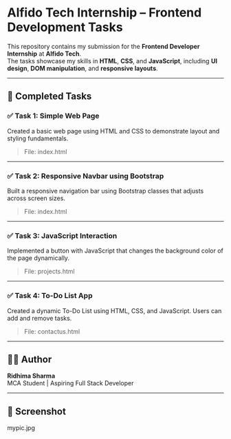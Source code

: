 # Alfido Tech Internship – Frontend Development Tasks

This repository contains my submission for the **Frontend Developer Internship** at **Alfido Tech**.  
The tasks showcase my skills in **HTML**, **CSS**, and **JavaScript**, including **UI design**, **DOM manipulation**, and **responsive layouts**.

---

## 🔧 Completed Tasks

### ✅ Task 1: Simple Web Page  
Created a basic web page using HTML and CSS to demonstrate layout and styling fundamentals.

> File: index.html

---

### ✅ Task 2: Responsive Navbar using Bootstrap  
Built a responsive navigation bar using Bootstrap classes that adjusts across screen sizes.

> File: index.html

---

### ✅ Task 3: JavaScript Interaction  
Implemented a button with JavaScript that changes the background color of the page dynamically.

> File: projects.html

---

### ✅ Task 4: To-Do List App  
Created a dynamic To-Do List using HTML, CSS, and JavaScript. Users can add and remove tasks.

> File: contactus.html

---

## 🧑‍💻 Author  
**Ridhima Sharma**  
MCA Student | Aspiring Full Stack Developer

---

## 📸 Screenshot  
mypic.jpg
